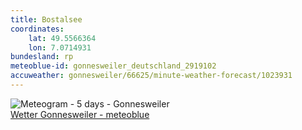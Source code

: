 ```yaml
---
title: Bostalsee
coordinates:
    lat: 49.5566364
    lon: 7.0714931
bundesland: rp
meteoblue-id: gonnesweiler_deutschland_2919102
accuweather: gonnesweiler/66625/minute-weather-forecast/1023931
---
```

<img src="//my.meteoblue.com/visimage/meteogram_web?look=KILOMETER_PER_HOUR%2CCELSIUS%2CMILLIMETER&apikey=5838a18e295d&temperature=C&windspeed=kmh&precipitationamount=mm&winddirection=3char&city=Gonnesweiler&iso2=de&lat=49.563999&lon=7.092120&asl=373&tz=Europe%2FBerlin&lang=de&sig=bb47290ab64d436ec8f5b4f438ea0624" srcset="//my.meteoblue.com/visimage/meteogram_web_hd?look=KILOMETER_PER_HOUR%2CCELSIUS%2CMILLIMETER&apikey=5838a18e295d&temperature=C&windspeed=kmh&precipitationamount=mm&winddirection=3char&city=Gonnesweiler&iso2=de&lat=49.563999&lon=7.092120&asl=373&tz=Europe%2FBerlin&lang=de&sig=860973323046aff6a906fa438bfc19c5 1.4x" alt="Meteogram - 5 days - Gonnesweiler"><a href="https://www.meteoblue.com/de/wetter/woche/gonnesweiler_deutschland_2919102" target="_blank" style="display: block;">Wetter Gonnesweiler - meteoblue</a>
